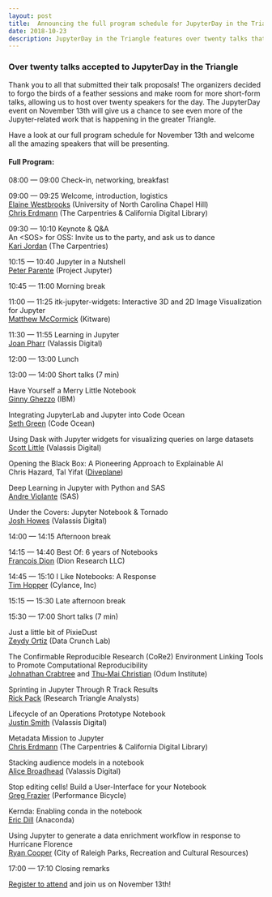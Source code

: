 ```yaml
---
layout: post
title:  Announcing the full program schedule for JupyterDay in the Triangle
date: 2018-10-23
description: JupyterDay in the Triangle features over twenty talks that will introduce the greater Triangle community to the different ways you can use Jupyter.
---
```


### Over twenty talks accepted to JupyterDay in the Triangle

Thank you to all that submitted their talk proposals! The organizers decided to forgo the birds of a feather sessions and  make room for more short-form talks, allowing us to host over twenty speakers for the day. The JupyterDay event on November 13th will give us a chance to see even more of the Jupyter-related work that is happening in the greater Triangle. 

Have a look at our full program schedule for November 13th and welcome all the amazing speakers that will be presenting.


#### Full Program:

08:00 — 09:00	 Check-in, networking, breakfast  

09:00 — 09:25	 Welcome, introduction, logistics  
[Elaine Westbrooks](https://twitter.com/UNC_Librarian) (University of North Carolina Chapel Hill)  
[Chris Erdmann](https://twitter.com/libcce) (The Carpentries & California Digital Library)  

09:30 — 10:10	 Keynote & Q&A   
An &lt;SOS&gt; for OSS: Invite us to the party, and ask us to dance   
[Kari Jordan](https://twitter.com/drkariljordan) (The Carpentries)  

10:15 — 10:40	 Jupyter in a Nutshell  
[Peter Parente](https://twitter.com/parente) (Project Jupyter)  

10:45 — 11:00	 Morning break  

11:00 — 11:25	 itk-jupyter-widgets: Interactive 3D and 2D Image Visualization for Jupyter	  
[Matthew McCormick](https://twitter.com/thewtex) (Kitware)  

11:30 — 11:55	 Learning in Jupyter  
[Joan Pharr](https://www.linkedin.com/in/joan-pharr/) (Valassis Digital)  

12:00 — 13:00	 Lunch

13:00 — 14:00  Short talks (7 min) 

Have Yourself a Merry Little Notebook  
[Ginny Ghezzo](https://twitter.com/ginnyghezzo) (IBM)  

Integrating JupyterLab and Jupyter into Code Ocean	  
[Seth Green](https://www.linkedin.com/in/setgree/) (Code Ocean)	 

Using Dask with Jupyter widgets for visualizing queries on large datasets  
[Scott Little](https://github.com/scottlittle) (Valassis Digital)

Opening the Black Box: A Pioneering Approach to Explainable AI   
Chris Hazard, Tal Yifat ([Diveplane](https://twitter.com/DiveplaneCorp))  

Deep Learning in Jupyter with Python and SAS  
[Andre Violante](https://github.com/aviolante) (SAS)  

Under the Covers: Jupyter Notebook & Tornado	  
[Josh Howes](https://github.com/josh-howes) (Valassis Digital)   

14:00 — 14:15	 Afternoon break  
 
14:15 — 14:40	 Best Of: 6 years of Notebooks  
[Francois Dion](https://twitter.com/f_dion) (Dion Research LLC)  

14:45 — 15:10	 I Like Notebooks: A Response  
[Tim Hopper](https://twitter.com/tdhopper) (Cylance, Inc)

15:15 — 15:30  Late afternoon break

15:30 — 17:00  Short talks (7 min)  

Just a little bit of PixieDust  
[Zeydy Ortiz](https://twitter.com/DrZeydy) (Data Crunch Lab)  

The Confirmable Reproducible Research (CoRe2) Environment Linking Tools to Promote Computational Reproducibility  
[Johnathan Crabtree](https://twitter.com/jonc1438) and [Thu-Mai Christian](https://twitter.com/tl_christian) (Odum Institute)  

Sprinting in Jupyter Through R Track Results  
[Rick Pack](https://twitter.com/rick_pack2) (Research Triangle Analysts)  

Lifecycle of an Operations Prototype Notebook  
[Justin Smith](https://www.linkedin.com/in/smithjustinj/) (Valassis Digital)  

Metadata Mission to Jupyter  
[Chris Erdmann](https://twitter.com/libcce) (The Carpentries & California Digital Library)  

Stacking audience models in a notebook  
[Alice Broadhead](https://twitter.com/alicebroadhead) (Valassis Digital)  

Stop editing cells! Build a User-Interface for your Notebook  
[Greg Frazier](https://www.linkedin.com/in/gnfrazier/) (Performance Bicycle)  

Kernda: Enabling conda in the notebook  
[Eric Dill](https://twitter.com/chemisist) (Anaconda)  

Using Jupyter to generate a data enrichment workflow in response to Hurricane Florence  
[Ryan Cooper](https://twitter.com/maptastik) (City of Raleigh Parks, Recreation and Cultural Resources)  

17:00 — 17:10  Closing remarks  

[Register to attend](https://www.eventbrite.com/e/jupyterday-in-the-triangle-tickets-48813059174) and join us on November 13th!
